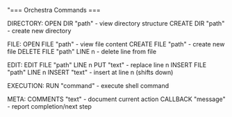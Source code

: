 "=== Orchestra Commands ===

DIRECTORY:
OPEN DIR "path"          - view directory structure
CREATE DIR "path"        - create new directory

FILE:
OPEN FILE "path"         - view file content
CREATE FILE "path"       - create new file
DELETE FILE "path" LINE n - delete line from file

EDIT:
EDIT FILE "path" LINE n PUT "text"     - replace line n
INSERT FILE "path" LINE n INSERT "text" - insert at line n (shifts down)

EXECUTION:
RUN "command"            - execute shell command

META:
COMMENTS "text"          - document current action
CALLBACK "message"       - report completion/next step
  
